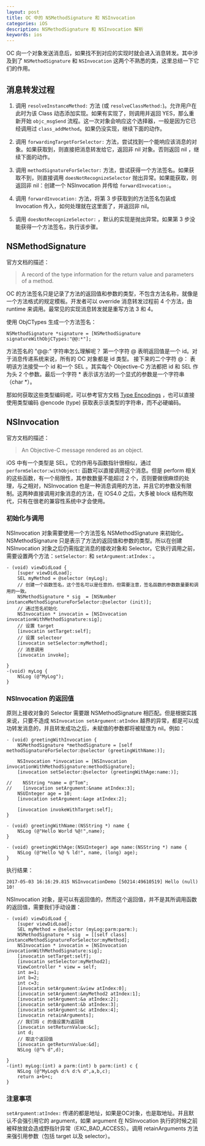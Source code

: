 ```yaml
---
layout: post
title: OC 中的 NSMethodSignature 和 NSInvocation
categories: iOS
description: NSMethodSignature 和 NSInvocation 解析
keywords: ios 
---
```


OC 向一个对象发送消息后，如果找不到对应的实现时就会进入消息转发。其中涉及到了 `NSMethodSignature` 和 `NSInvocation` 这两个不熟悉的类，这里总结一下它们的作用。

## 消息转发过程

 1. 调用 `resolveInstanceMethod:` 方法 (或 `resolveClassMethod:`)。允许用户在此时为该 Class 动态添加实现。如果有实现了，则调用并返回 YES，那么重新开始 `objc_msgSend` 流程。这一次对象会响应这个选择器，一般是因为它已经调用过 `class_addMethod`。如果仍没实现，继续下面的动作。

 2. 调用 `forwardingTargetForSelector:` 方法，尝试找到一个能响应该消息的对象。如果获取到，则直接把消息转发给它，返回非 nil 对象。否则返回 nil ，继续下面的动作。

 3. 调用 `methodSignatureForSelector:` 方法，尝试获得一个方法签名。如果获取不到，则直接调用 `doesNotRecognizeSelector` 抛出异常。如果能获取，则返回非 nil：创建一个 NSlnvocation 并传给 `forwardInvocation:`。

 4. 调用 `forwardInvocation:` 方法，将第 3 步获取到的方法签名包装成 Invocation 传入，如何处理就在这里面了，并返回非 nil。

 5. 调用 `doesNotRecognizeSelector:` ，默认的实现是抛出异常。如果第 3 步没能获得一个方法签名，执行该步骤。

## NSMethodSignature
官方文档的描述：
> A record of the type information for the return value and parameters of a method.

OC 的方法签名只是记录了方法的返回值和参数的类型，不包含方法名称，就像是一个方法格式的规定模板。开发者可以 override 消息转发过程前 4 个方法，由 runtime 来调用。最常见的实现消息转发就是重写方法 3 和 4。

使用 ObjCTypes 生成一个方法签名：
```objc
NSMethodSignature *signature = [NSMethodSignature signatureWithObjCTypes:"@@:*"];
```
方法签名的 "@@:" 字符串怎么理解呢？ 第一个字符 @ 表明返回值是一个 id。对于消息传递系统来说，所有的 OC 对象都是 id 类型。 接下来的二个字符 @： 表明该方法接受一个 id 和一个 SEL 。其实每个 Objective-C 方法都把 id 和 SEL 作为头 2 个参数。最后一个字符 * 表示该方法的一个显式的参数是一个字符串（char *）。

那如何获取这些类型编码呢，可以参考官方文档 [Type Encodings](https://developer.apple.com/library/archive/documentation/Cocoa/Conceptual/ObjCRuntimeGuide/Articles/ocrtTypeEncodings.html) ，也可以直接使用类型编码 @encode (type) 获取表示该类型的字符串，而不必硬编码。

## NSInvocation

官方文档的描述：
> An Objective-C message rendered as an object.

iOS 中有一个类型是 SEL，它的作用与函数指针很相似，通过 `performSelector:withObject:` 函数可以直接调用这个消息。但是 perform 相关的这些函数，有一个局限性，其参数数量不能超过 2 个，否则要做很麻烦的处理，与之相对，NSInvocation 也是一种消息调用的方法，并且它的参数没有限制。这两种直接调用对象消息的方法，在 IOS4.0 之后，大多被 block 结构所取代，只有在很老的兼容性系统中才会使用。

### 初始化与调用
NSInvocation 对象需要使用一个方法签名 NSMethodSignature 来初始化。NSMethodSignature 只是表示了方法的返回值和参数的类型。所以在创建 NSInvocation 对象之后仍需指定消息的接收对象和 Selector。它执行调用之前，需要设置两个方法：`setSelector:` 和 `setArgument:atIndex：`。
```objc
- (void) viewDidLoad {
    [super viewDidLoad];
    SEL myMethod = @selector (myLog);
    // 创建一个函数签名，这个签名可以是任意的，但需要注意，签名函数的参数数量要和调用的一致。
    NSMethodSignature * sig  = [NSNumber instanceMethodSignatureForSelector:@selector (init)];
    // 通过签名初始化
    NSInvocation * invocatin = [NSInvocation invocationWithMethodSignature:sig];
    // 设置 target
    [invocatin setTarget:self];
    // 设置 selecteor
    [invocatin setSelector:myMethod];
    // 消息调用
    [invocatin invoke];
    
}
-(void) myLog {
    NSLog (@"MyLog");
}
```

### NSInvocation 的返回值
原则上接收对象的 Selector 需要跟 NSMethodSignature 相匹配。但是根据实践来说，只要不造成 `NSInvocation setArgument:atIndex` 越界的异常，都是可以成功转发消息的，并且转发成功之后，未赋值的参数都将被赋值为 nil。例如：

```objc
- (void) greetingWithInvocation {
    NSMethodSignature *methodSignature = [self methodSignatureForSelector:@selector (greetingWithName:)];
    
    NSInvocation *invocation = [NSInvocation invocationWithMethodSignature:methodSignature];
    [invocation setSelector:@selector (greetingWithAge:name:)];
    
//    NSString *name = @"Tom";
//    [invocation setArgument:&name atIndex:3];
    NSUInteger age = 10;
    [invocation setArgument:&age atIndex:2];
    
    [invocation invokeWithTarget:self];
}

- (void) greetingWithName:(NSString *) name {
    NSLog (@"Hello World %@!",name);
}

- (void) greetingWithAge:(NSUInteger) age name:(NSString *) name {
    NSLog (@"Hello %@ % ld!", name, (long) age);
}
```
执行结果：
```
2017-05-03 16:16:29.815 NSInvocationDemo [50214:49610519] Hello (null) 10!
```

NSInvocation 对象，是可以有返回值的，然而这个返回值，并不是其所调用函数的返回值，需要我们手动设置：
```objc
- (void) viewDidLoad {
    [super viewDidLoad];
    SEL myMethod = @selector (myLog:parm:parm:);
    NSMethodSignature * sig  = [[self class] instanceMethodSignatureForSelector:myMethod];
    NSInvocation * invocatin = [NSInvocation invocationWithMethodSignature:sig];
    [invocatin setTarget:self];
    [invocatin setSelector:myMethod2];
    ViewController * view = self; 
    int a=1;
    int b=2;
    int c=3;
    [invocatin setArgument:&view atIndex:0];
    [invocatin setArgument:&myMethod2 atIndex:1];
    [invocatin setArgument:&a atIndex:2];
    [invocatin setArgument:&b atIndex:3];
    [invocatin setArgument:&c atIndex:4];
    [invocatin retainArguments];
    // 我们将 c 的值设置为返回值
    [invocatin setReturnValue:&c];
    int d;
    // 取这个返回值
    [invocatin getReturnValue:&d];
    NSLog (@"% d",d);
    
}
-(int) myLog:(int) a parm:(int) b parm:(int) c {
    NSLog (@"MyLog% d:% d:% d",a,b,c);
    return a+b+c;
}
```

### 注意事项

`setArgument:atIndex:` 传递的都是地址，如果是OC对象，也是取地址。并且默认不会强引用它的 argument，如果 argument 在 NSInvocation 执行的时候之前被释放就会造成野指针异常（EXC_BAD_ACCESS）。调用 retainArguments 方法来强引用参数（包括 target 以及 selector）。